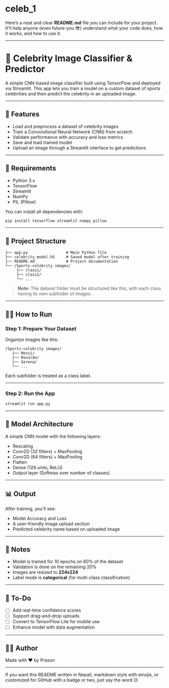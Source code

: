 # celeb_1
Here’s a neat and clear **README.md** file you can include for your project. It'll help anyone (even future-you 😎) understand what your code does, how it works, and how to use it:

---

# 🧠 Celebrity Image Classifier & Predictor

A simple CNN-based image classifier built using TensorFlow and deployed via Streamlit. This app lets you train a model on a custom dataset of sports celebrities and then predict the celebrity in an uploaded image.

---

## 🚀 Features

* Load and preprocess a dataset of celebrity images
* Train a Convolutional Neural Network (CNN) from scratch
* Validate performance with accuracy and loss metrics
* Save and load trained model
* Upload an image through a Streamlit interface to get predictions

---

## 🧰 Requirements

* Python 3.x
* TensorFlow
* Streamlit
* NumPy
* PIL (Pillow)

You can install all dependencies with:

```bash
pip install tensorflow streamlit numpy pillow
```

---

## 📁 Project Structure

```
├── app.py                 # Main Python file
├── celebrity_model.h5     # Saved model after training
├── README.md              # Project documentation
└── /Sports-celebrity images/
     ├── class1/
     ├── class2/
     └── ...
```

> **Note:** The dataset folder must be structured like this, with each class having its own subfolder of images.

---

## 🏃‍♂️ How to Run

### Step 1: Prepare Your Dataset

Organize images like this:

```
/Sports-celebrity images/
   ├── Messi/
   ├── Ronaldo/
   ├── Serena/
   └── ...
```

Each subfolder is treated as a class label.

---

### Step 2: Run the App

```bash
streamlit run app.py
```

---

## 🧠 Model Architecture

A simple CNN model with the following layers:

* Rescaling
* Conv2D (32 filters) + MaxPooling
* Conv2D (64 filters) + MaxPooling
* Flatten
* Dense (128 units, ReLU)
* Output layer (Softmax over number of classes)

---

## 📊 Output

After training, you'll see:

* Model Accuracy and Loss
* A user-friendly image upload section
* Predicted celebrity name based on uploaded image

---

## 📝 Notes

* Model is trained for 10 epochs on 80% of the dataset
* Validation is done on the remaining 20%
* Images are resized to **224x224**
* Label mode is **categorical** (for multi-class classification)

---

## 🔮 To-Do

* [ ] Add real-time confidence scores
* [ ] Support drag-and-drop uploads
* [ ] Convert to TensorFlow Lite for mobile use
* [ ] Enhance model with data augmentation

---

## 👨‍💻 Author

Made with ❤️ by Prason

---

If you want this README written in Nepali, markdown style with emojis, or customized for GitHub with a badge or two, just say the word 😉

